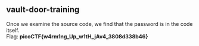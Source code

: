 ## vault-door-training
Once we examine the source code, we find that the password is in the code itself.  
Flag: **picoCTF{w4rm1ng_Up_w1tH_jAv4_3808d338b46}**  

